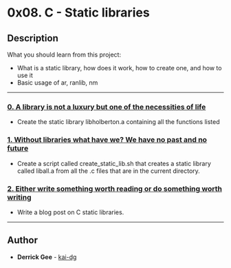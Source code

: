 # 0x08. C - Static libraries

## Description
What you should learn from this project:

* What is a static library, how does it work, how to create one, and how to use it
* Basic usage of ar, ranlib, nm

---

### [0. A library is not a luxury but one of the necessities of life](./main.h)
* Create the static library libholberton.a containing all the functions listed

### [1. Without libraries what have we? We have no past and no future	](./create_static_lib.sh)
* Create a script called create_static_lib.sh that creates a static library called liball.a from all the .c files that are in the current directory.

### [2. Either write something worth reading or do something worth writing](https://medium.com/@antisyllogism/c-libraries-814231594920)
* Write a blog post on C static libraries.

---

## Author
* **Derrick Gee** - [kai-dg](https://github.com/kai-dg)

